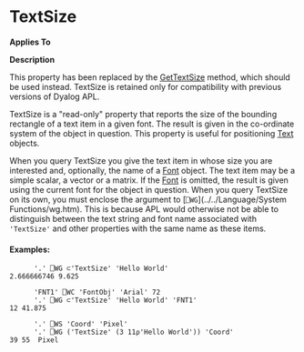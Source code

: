 




<h1 class="heading"><span class="name">TextSize</span></h1>

**Applies To**


**Description**


This property has been replaced by the [GetTextSize](./gettextsize.md) method, which should be used instead. TextSize is retained only for compatibility with previous versions of Dyalog APL.


TextSize is a "read-only" property that reports the size of the bounding rectangle of a text item in a given font. The result is given in the co-ordinate system of the object in question. This property is useful for positioning [Text](./text.md) objects.


When you query TextSize you give the text item in whose size you are interested and, optionally, the name of a [Font](./font.md) object. The text item may be a simple scalar, a vector or a matrix. If the [Font](./font.md) is omitted, the result is given using the current font for the object in question. When you query TextSize on its own, you must enclose the argument to [`⎕WG`](../../Language/System Functions/wg.htm). This is because APL would otherwise not be able to distinguish between the text string and font name associated with `'TextSize'` and other properties with the same name as these items.

#### Examples:
```apl
      '.' ⎕WG ⊂'TextSize' 'Hello World'
2.666666746 9.625

      'FNT1' ⎕WC 'FontObj' 'Arial' 72
      '.' ⎕WG ⊂'TextSize' 'Hello World' 'FNT1'
12 41.875

      '.' ⎕WS 'Coord' 'Pixel'
      '.' ⎕WG ('TextSize' (3 11⍴'Hello World')) 'Coord'
39 55  Pixel
```



